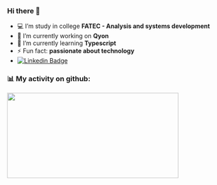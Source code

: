 ### Hi there 👋 
- :computer: I’m study in college **FATEC - Analysis and systems development**
- 🔭 I’m currently working on **Qyon**
- 🌱 I’m currently learning **Typescript**
- ⚡ Fun fact: **passionate about technology**
- [![Linkedin Badge](https://img.shields.io/badge/-LinkedIn-blue?style=flat-square&logo=Linkedin&logoColor=white&link=https://www.linkedin.com/in/wilson-caetano/)](https://www.linkedin.com/in/wilson-caetano/)

### :bar_chart: My activity on github:
<div>
    <a href="https://github.com/WilsonCaetanojr?tab=repositories">
      <img align="left" src="https://github-readme-stats.vercel.app/api/top-langs/?username=WilsonCaetanojr&layout=compact&theme=dark" width="400" height="200"/>
    </a>
</div>
